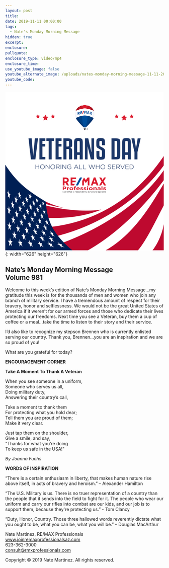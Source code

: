 ```yaml
---
layout: post
title:
date: 2019-11-11 00:00:00
tags:
  - Nate's Monday Morning Message
hidden: true
excerpt:
enclosure:
pullquote:
enclosure_type: video/mp4
enclosure_time:
use_youtube_image: false
youtube_alternate_image: /uploads/nates-monday-morning-message-11-11-2019.png
youtube_code:
---
```


![](/uploads/nates-monday-morning-message-11-11-2019.png){: width="626" height="626"}

## **Nate’s Monday Morning Message<br>Volume 981**

Welcome to this week’s edition of Nate’s Monday Morning Message…my gratitude this week is for the thousands of men and women who join any branch of military service. I have a tremendous amount of respect for their bravery, honor and selflessness. We would not be the great United States of America if it weren’t for our armed forces and those who dedicate their lives protecting our freedoms. Next time you see a Veteran, buy them a cup of coffee or a meal…take the time to listen to their story and their service.

I’d also like to recognize my stepson Brennen who is currently enlisted serving our country. Thank you, Brennen…you are an inspiration and we are so proud of you\!

What are you grateful for today?

**ENCOURAGEMENT CORNER**

**Take A Moment To Thank A Veteran**

When you see someone in a uniform,<br>Someone who serves us all,<br>Doing military duty,<br>Answering their country’s call,

Take a moment to thank them<br>For protecting what you hold dear;<br>Tell them you are proud of them;<br>Make it very clear.

Just tap them on the shoulder,<br>Give a smile, and say,<br>"Thanks for what you’re doing<br>To keep us safe in the USA\!"

*By Joanna Fuchs*

**WORDS OF INSPIRATION**

“There is a certain enthusiasm in liberty, that makes human nature rise above itself, in acts of bravery and heroism.” – Alexander Hamilton

“The U.S. Military is us. There is no truer representation of a country than the people that it sends into the field to fight for it. The people who wear our uniform and carry our rifles into combat are our kids, and our job is to support them, because they're protecting us.” - Tom Clancy

“Duty, Honor, Country. Those three hallowed words reverently dictate what you ought to be, what you can be, what you will be.” – Douglas MacArthur

Nate Martinez, RE/MAX Professionals<br>www.joinremaxprofessionalsaz.com<br>623-362-3000<br>consult@rmxprofessionals.com

Copyright &copy; 2019 Nate Martinez. All rights reserved.
